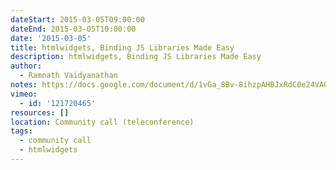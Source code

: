 ```yaml
---
dateStart: 2015-03-05T09:00:00
dateEnd: 2015-03-05T10:00:00
date: '2015-03-05'
title: htmlwidgets, Binding JS Libraries Made Easy
description: htmlwidgets, Binding JS Libraries Made Easy
author:
  - Ramnath Vaidyanathan
notes: https://docs.google.com/document/d/1vGa_8Bv-8ihzpAHBJxRdC0e24VAOwocGhWV2lAWkPHA/edit?usp=sharing
vimeo:
  - id: '121720465'
resources: []
location: Community call (teleconference)
tags:
  - community call
  - htmlwidgets
---
```

